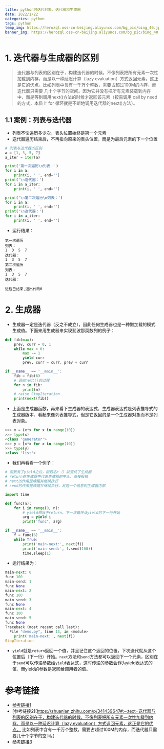 ```yaml
---
title: python可迭代对象、迭代器和生成器
date: 2022/1/22
categories: python
tags: python
temp_img: https://herozql.oss-cn-beijing.aliyuncs.com/bg_pic/bing_40.jpg
banner_img: https://herozql.oss-cn-beijing.aliyuncs.com/bg_pic/bing_40.jpg
---
```


# 1. 迭代器与生成器的区别

>迭代器与列表的区别在于，构建迭代器的时候，不像列表把所有元素一次性加载到内存，而是以一种延迟计算（lazy
>evaluation）方式返回元素，这正是它的优点。比如列表中含有一千万个整数，需要占超过100M的内存，而迭代器只需要
>几十个字节的空间。因为它并没有把所有元素装载到内存中，而是等到调用next()方法的时候才返回该元素（按需调用
>call by need 的方式，本质上 for 循环就是不断地调用迭代器的next()方法）。

## 1.1 案例：列表与迭代器

- 列表不论遍历多少次，表头位置始终是第一个元素
- 迭代器遍历结束后，不再指向原来的表头位置，而是为最后元素的下一个位置

```python
# 列表与迭代器的区别
a = [1, 3, 5, 7]
a_iter = iter(a)

print('第一次遍历\n列表：')
for i in a:
    print(i, ' ', end='')
print('\n迭代器：')
for i in a_iter:
    print(i, ' ', end='')

print('\n第二次遍历\n列表：')
for i in a:
    print(i, ' ', end='')
print('\n迭代器：')
for i in a_iter:
    print(i, ' ', end='')
```

- 运行结果：

```
第一次遍历
列表：
1  3  5  7  
迭代器：
1  3  5  7  
第二次遍历
列表：
1  3  5  7  
迭代器：

进程已结束,退出代码0
```

# 2. 生成器

- 生成器一定是迭代器（反之不成立），因此任何生成器也是一种懒加载的模式生成值。下面来用生成器来实现斐波那契数列的例子：

```python
def fib(max):
    prev, curr = 0, 1
    while max > 0:
        max -= 1
        yield curr
        prev, curr = curr, prev + curr

if __name__ == '__main__':
    fib = fib(6)
    # 调用next()的过程
    for n in fib:
        print(n)
    # raise StopIteration
    print(next(fib))
```

- 上面是生成器函数，再来看下生成器的表达式，生成器表达式是列表推导式的生成器版本，看起来像列表推导式，但是它返回的是一个生成器对象而不是列表对象。

```python
>>> x = (x*x for x in range(10))
>>> type(x)
<class 'generator'>
>>> y = [x*x for x in range(10)]
>>> type(y)
<class 'list'>
```

- 我们再看看一个例子：

```python
# 函数有了yield之后，函数名+（）就变成了生成器
# return在生成器中代表生成器的中止，直接报错
# next的作用是唤醒并继续执行
# send的作用是唤醒并继续执行，发送一个信息到生成器内部

import time

def func(n):
    for i in range(0, n):
        # yield相当于return，下一次循环从yield的下一行开始
        arg = yield i
        print('func', arg)

if __name__ == '__main__':
    f = func(6)
    while True:
        print('main-next:', next(f))
        print('main-send:', f.send(100))
        time.sleep(1)
```

- 运行结果为：

```python
main-next: 0
func 100
main-send: 1
func None
main-next: 2
func 100
main-send: 3
func None
main-next: 4
func 100
main-send: 5
func None
Traceback (most recent call last):
  File "demo.py", line 13, in <module>
    print('main-next:', next(f))
StopIteration
```

- `yield`就是`return`返回一个值，并且记住这个返回的位置，下次迭代就从这个位置后（下一行）开始。`next`方法和`send`方法都可以返回下一个元素，区别在于`send`可以传递参数给`yield`表达式，这时传递的参数会作为yield表达式的值，而yield的参数是返回给调用者的值。

# 参考链接

- [参考链接1](https://www.jianshu.com/p/1319018dde31)
- [参考链接2](https://zhuanlan.zhihu.com/p/341439647#:~:text=迭代器与列表的区别在于，构建迭代器的时候，不像列表把所有元素一次性加载到内存，而是以一种延迟计算（lazy,evaluation）方式返回元素，这正是它的优点。 比如列表中含有一千万个整数，需要占超过100M的内存，而迭代器只需要几十个字节的空间。)
- [参考链接3](https://www.cnblogs.com/wj-1314/p/8490822.html#:~:text=%E7%94%9F%E6%88%90%E5%99%A8%E6%98%AF%E4%B8%80%E4%B8%AA%E7%89%B9%E6%AE%8A%E7%9A%84%E7%A8%8B%E5%BA%8F%EF%BC%8C%E5%8F%AF%E4%BB%A5%E8%A2%AB%E7%94%A8%E4%BD%9C%E6%8E%A7%E5%88%B6%E5%BE%AA%E7%8E%AF%E7%9A%84%E8%BF%AD%E4%BB%A3%E8%A1%8C%E4%B8%BA%EF%BC%8Cpython%E4%B8%AD%E7%94%9F%E6%88%90%E5%99%A8%E6%98%AF%E8%BF%AD%E4%BB%A3%E5%99%A8%E7%9A%84%E4%B8%80%E7%A7%8D%EF%BC%8C%E4%BD%BF%E7%94%A8yield%E8%BF%94%E5%9B%9E%E5%80%BC%E5%87%BD%E6%95%B0%EF%BC%8C%E6%AF%8F%E6%AC%A1%E8%B0%83%E7%94%A8yield%E4%BC%9A%E6%9A%82%E5%81%9C%EF%BC%8C%E8%80%8C%E5%8F%AF%E4%BB%A5%E4%BD%BF%E7%94%A8next,%28%29%E5%87%BD%E6%95%B0%E5%92%8Csend%20%28%29%E5%87%BD%E6%95%B0%E6%81%A2%E5%A4%8D%E7%94%9F%E6%88%90%E5%99%A8%E3%80%82)
